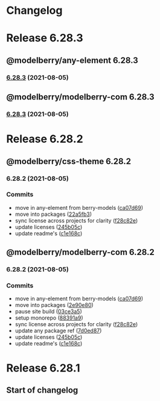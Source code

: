 # Changelog

# Release 6.28.3

## @modelberry/any-element 6.28.3

### [6.28.3](https://github.com/modelberry/sites/compare/6.28.2...6.28.3) (2021-08-05)



## @modelberry/modelberry-com 6.28.3

### [6.28.3](https://github.com/modelberry/sites/compare/6.28.2...6.28.3) (2021-08-05)


# Release 6.28.2

## @modelberry/css-theme 6.28.2

### 6.28.2 (2021-08-05)


### Commits

* move in any-element from berry-models ([ca07d69](https://github.com/modelberry/sites/commit/ca07d69ecd3a0fa307a362ef1aec3e77d3637526))
* move into packages ([22a5fb3](https://github.com/modelberry/sites/commit/22a5fb3343535df61873b6aacd1607ddbfe96485))
* sync license across projects for clarity ([f28c82e](https://github.com/modelberry/sites/commit/f28c82e887478e5ff214d57fc233fb7207a02772))
* update licenses ([245b05c](https://github.com/modelberry/sites/commit/245b05cdd39eb8cf224c8456ef18ccfbd0f51ab8))
* update readme's ([c1e168c](https://github.com/modelberry/sites/commit/c1e168c9a9a3572c2faafed9295d17ced25397ff))



## @modelberry/modelberry-com 6.28.2

### 6.28.2 (2021-08-05)


### Commits

* move in any-element from berry-models ([ca07d69](https://github.com/modelberry/sites/commit/ca07d69ecd3a0fa307a362ef1aec3e77d3637526))
* move into packages ([2e90e80](https://github.com/modelberry/sites/commit/2e90e8028afd57125d275b8dbccc3dfc26fa7997))
* pause site build ([03ce3a5](https://github.com/modelberry/sites/commit/03ce3a5b36c3b816d19efe3b1167f1c92653b66a))
* setup monorepo ([88391a9](https://github.com/modelberry/sites/commit/88391a9628f8a5fbafa1a0b4fe23951630dce3c4))
* sync license across projects for clarity ([f28c82e](https://github.com/modelberry/sites/commit/f28c82e887478e5ff214d57fc233fb7207a02772))
* update any package ref ([7d0ed87](https://github.com/modelberry/sites/commit/7d0ed87178085a982f6219a23439a492d8acd094))
* update licenses ([245b05c](https://github.com/modelberry/sites/commit/245b05cdd39eb8cf224c8456ef18ccfbd0f51ab8))
* update readme's ([c1e168c](https://github.com/modelberry/sites/commit/c1e168c9a9a3572c2faafed9295d17ced25397ff))


# Release 6.28.1

## Start of changelog
